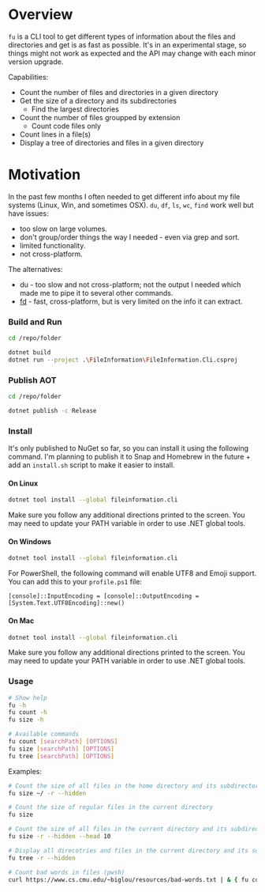 # Overview

`fu` is a CLI tool to get different types of information about the files and directories and get is as fast as possible.
It's in an experimental stage, so things might not work as expected and the API may change with each minor version upgrade.

Capabilities:
- Count the number of files and directories in a given directory
- Get the size of a directory and its subdirectories
    - Find the largest directories
- Count the number of files groupped by extension
    - Count code files only
- Count lines in a file(s)
- Display a tree of directories and files in a given directory

# Motivation

In the past few months I often needed to get different info about my file systems (Linux, Win, and sometimes OSX). `du`, `df`, `ls`, `wc`, `find` work well but have issues:
- too slow on large volumes.
- don't group/order things the way I needed - even via grep and sort.
- limited functionality.
- not cross-platform.

The alternatives:
- du - too slow and not cross-platform; not the output I needed which made me to pipe it to several other commands.
- [fd](https://github.com/sharkdp/fd) - fast, cross-platform, but is very limited on the info it can extract.

### Build and Run

```bash
cd /repo/folder

dotnet build
dotnet run --project .\FileInformation\FileInformation.Cli.csproj
```

### Publish AOT

```bash
cd /repo/folder

dotnet publish -c Release
```

### Install

It's only published to NuGet so far, so you can install it using the following command.
I'm planning to publish it to Snap and Homebrew in the future + add an `install.sh` script to make it easier to install.

#### On Linux
```bash
dotnet tool install --global fileinformation.cli
```
Make sure you follow any additional directions printed to the screen. You may need to update your PATH variable in order to use .NET global tools.

#### On Windows
```bash
dotnet tool install --global fileinformation.cli
```

For PowerShell, the following command will enable UTF8 and Emoji support. You can add this to your `profile.ps1` file:

```pwsh
[console]::InputEncoding = [console]::OutputEncoding = [System.Text.UTF8Encoding]::new()
```

#### On Mac
```bash
dotnet tool install --global fileinformation.cli
```
Make sure you follow any additional directions printed to the screen. You may need to update your PATH variable in order to use .NET global tools.

### Usage

```bash
# Show help
fu -h
fu count -h
fu size -h
```
```bash
# Available commands
fu count [searchPath] [OPTIONS]
fu size [searchPath] [OPTIONS]
fu tree [searchPath] [OPTIONS]
```
Examples:
```bash
# Count the size of all files in the home directory and its subdirectories 
fu size ~/ -r --hidden

# Count the size of regular files in the current directory
fu size

# Count the size of all files in the current directory and its subdirectories and display the top 10 largest directories
fu size -r --hidden --head 10

# Display all direcotries and files in the current directory and its subdirectories
fu tree -r --hidden

# Count bad words in files (pwsh)
curl https://www.cs.cmu.edu/~biglou/resources/bad-words.txt | & { fu count words . $input -r --hidden }
```